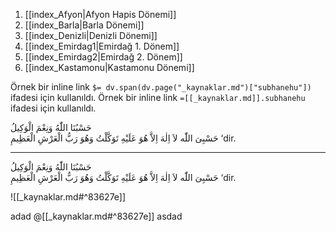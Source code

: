 
1. [[index_Afyon|Afyon Hapis Dönemi]]
2. [[index_Barla|Barla Dönemi]]
3. [[index_Denizli|Denizli Dönemi]]
4. [[index_Emirdag1|Emirdağ 1. Dönem]]
5. [[index_Emirdag2|Emirdağ 2. Dönem]]
6. [[index_Kastamonu|Kastamonu Dönemi]]


Örnek bir inline link `$= dv.span(dv.page("_kaynaklar.md")["subhanehu"])` ifadesi için kullanıldı. 
Örnek bir inline link `=[[_kaynaklar.md]].subhanehu` ifadesi için kullanıldı. 


<span class="arabic" dir="rtl" title="Meal: “Allah bize yeter, O ne güzel vekildir!” [Âl-i İmrân Sûresi, 3:173]">حَسْبُنَا اللّٰهُ وَنِعْمَ الْوَكِيلُ</span><br><span class="arabic" dir="rtl" title="Meal: “Bana Allah yeter. Ondan başka hiçbir ilah yoktur. Ben ancak Ona tevekkül ettim. O, yüce Arşın sahibidir.” [Tevbe Sûresi, 9:129]">حَسْبِىَ اللّٰه لاَ اِلٰهَ اِلاَّ هُوَ عَلَيْهِ تَوَكَّلْتُ وَهُوَ رَبُّ الْعَرْشِ الْعَظِيمِ</span> ‘dir.

***

<span class="arabic" dir="rtl" data-tooltip="Meal: “Allah bize yeter, O ne güzel vekildir!” [Âl-i İmrân Sûresi, 3:173]">حَسْبُنَا اللّٰهُ وَنِعْمَ الْوَكِيلُ</span><br><span class="arabic" dir="rtl" data-tooltip="Meal: “Bana Allah yeter. Ondan başka hiçbir ilah yoktur. Ben ancak Ona tevekkül ettim. O, yüce Arşın sahibidir.” [Tevbe Sûresi, 9:129]">حَسْبِىَ اللّٰه لاَ اِلٰهَ اِلاَّ هُوَ عَلَيْهِ تَوَكَّلْتُ وَهُوَ رَبُّ الْعَرْشِ الْعَظِيمِ</span> ‘dir.


![[_kaynaklar.md#^83627e]]

adad @[[_kaynaklar.md#^83627e]] asdad
